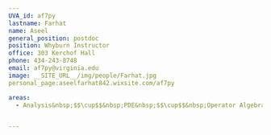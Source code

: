 ```yaml
---
UVA_id: af7py
lastname: Farhat
name: Aseel
general_position: postdoc
position: Whyburn Instructor
office: 303 Kerchof Hall
phone: 434-243-8748
email: af7py@virginia.edu
image: __SITE_URL__/img/people/Farhat.jpg
personal_page:aseelfarhat842.wixsite.com/af7py

areas:
  - Analysis&nbsp;$$\cup$$&nbsp;PDE&nbsp;$$\cup$$&nbsp;Operator Algebras


---
```

